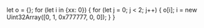 
let o = {};
for (let i in {xx: 0}) {
    for (let j = 0; j < 2; j++) {
        o[i];
        i = new Uint32Array([0, 1, 0x777777, 0, 0]);
    }
}
